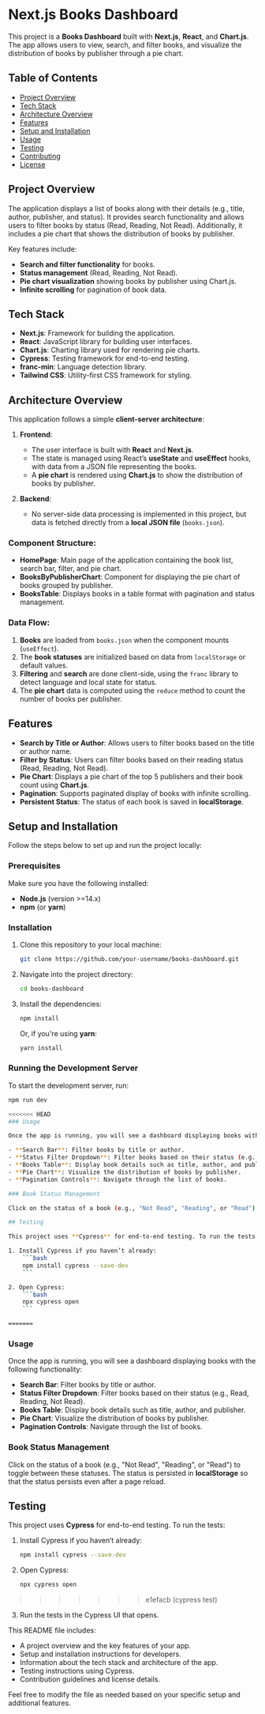 # Next.js Books Dashboard

This project is a **Books Dashboard** built with **Next.js**, **React**, and **Chart.js**. The app allows users to view, search, and filter books, and visualize the distribution of books by publisher through a pie chart.

## Table of Contents

- [Project Overview](#project-overview)
- [Tech Stack](#tech-stack)
- [Architecture Overview](#architecture-overview)
- [Features](#features)
- [Setup and Installation](#setup-and-installation)
- [Usage](#usage)
- [Testing](#testing)
- [Contributing](#contributing)
- [License](#license)

## Project Overview

The application displays a list of books along with their details (e.g., title, author, publisher, and status). It provides search functionality and allows users to filter books by status (Read, Reading, Not Read). Additionally, it includes a pie chart that shows the distribution of books by publisher.

Key features include:
- **Search and filter functionality** for books.
- **Status management** (Read, Reading, Not Read).
- **Pie chart visualization** showing books by publisher using Chart.js.
- **Infinite scrolling** for pagination of book data.

## Tech Stack

- **Next.js**: Framework for building the application.
- **React**: JavaScript library for building user interfaces.
- **Chart.js**: Charting library used for rendering pie charts.
- **Cypress**: Testing framework for end-to-end testing.
- **franc-min**: Language detection library.
- **Tailwind CSS**: Utility-first CSS framework for styling.

## Architecture Overview

This application follows a simple **client-server architecture**:

1. **Frontend**: 
   - The user interface is built with **React** and **Next.js**. 
   - The state is managed using React’s **useState** and **useEffect** hooks, with data from a JSON file representing the books.
   - A **pie chart** is rendered using **Chart.js** to show the distribution of books by publisher.
   
2. **Backend**:
   - No server-side data processing is implemented in this project, but data is fetched directly from a **local JSON file** (`books.json`).

### Component Structure:
- **HomePage**: Main page of the application containing the book list, search bar, filter, and pie chart.
- **BooksByPublisherChart**: Component for displaying the pie chart of books grouped by publisher.
- **BooksTable**: Displays books in a table format with pagination and status management.

### Data Flow:
1. **Books** are loaded from `books.json` when the component mounts (`useEffect`).
2. The **book statuses** are initialized based on data from `localStorage` or default values.
3. **Filtering** and **search** are done client-side, using the `franc` library to detect language and local state for status.
4. The **pie chart** data is computed using the `reduce` method to count the number of books per publisher.

## Features

- **Search by Title or Author**: Allows users to filter books based on the title or author name.
- **Filter by Status**: Users can filter books based on their reading status (Read, Reading, Not Read).
- **Pie Chart**: Displays a pie chart of the top 5 publishers and their book count using **Chart.js**.
- **Pagination**: Supports paginated display of books with infinite scrolling.
- **Persistent Status**: The status of each book is saved in **localStorage**.

## Setup and Installation

Follow the steps below to set up and run the project locally:

### Prerequisites

Make sure you have the following installed:
- **Node.js** (version >=14.x)
- **npm** (or **yarn**)

### Installation

1. Clone this repository to your local machine:
    ```bash
    git clone https://github.com/your-username/books-dashboard.git
    ```

2. Navigate into the project directory:
    ```bash
    cd books-dashboard
    ```

3. Install the dependencies:
    ```bash
    npm install
    ```

    Or, if you're using **yarn**:
    ```bash
    yarn install
    ```

### Running the Development Server

To start the development server, run:
```bash
npm run dev

<<<<<<< HEAD
### Usage

Once the app is running, you will see a dashboard displaying books with the following functionality:

- **Search Bar**: Filter books by title or author.
- **Status Filter Dropdown**: Filter books based on their status (e.g., Read, Reading, Not Read).
- **Books Table**: Display book details such as title, author, and publisher.
- **Pie Chart**: Visualize the distribution of books by publisher.
- **Pagination Controls**: Navigate through the list of books.

### Book Status Management

Click on the status of a book (e.g., "Not Read", "Reading", or "Read") to toggle between these statuses. The status is persisted in **localStorage** so that the status persists even after a page reload.

## Testing

This project uses **Cypress** for end-to-end testing. To run the tests:

1. Install Cypress if you haven’t already:
    ```bash
    npm install cypress --save-dev
    ```

2. Open Cypress:
    ```bash
    npx cypress open
    ```

=======
````

### Usage

Once the app is running, you will see a dashboard displaying books with the following functionality:

- **Search Bar**: Filter books by title or author.
- **Status Filter Dropdown**: Filter books based on their status (e.g., Read, Reading, Not Read).
- **Books Table**: Display book details such as title, author, and publisher.
- **Pie Chart**: Visualize the distribution of books by publisher.
- **Pagination Controls**: Navigate through the list of books.

### Book Status Management

Click on the status of a book (e.g., "Not Read", "Reading", or "Read") to toggle between these statuses. The status is persisted in **localStorage** so that the status persists even after a page reload.

## Testing

This project uses **Cypress** for end-to-end testing. To run the tests:

1. Install Cypress if you haven’t already:
    ```bash
    npm install cypress --save-dev
    ```

2. Open Cypress:
    ```bash
    npx cypress open
    ```

>>>>>>> e1efacb (cypress test)
3. Run the tests in the Cypress UI that opens.

This README file includes:
- A project overview and the key features of your app.
- Setup and installation instructions for developers.
- Information about the tech stack and architecture of the app.
- Testing instructions using Cypress.
- Contribution guidelines and license details.

Feel free to modify the file as needed based on your specific setup and additional features.